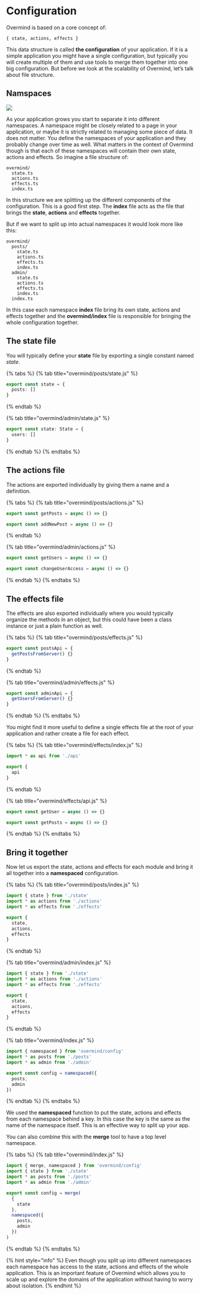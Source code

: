 # Configuration

Overmind is based on a core concept of:

`{ state, actions, effects }`

This data structure is called **the configuration** of your application. If it is a simple application you might have a single configuration, but typically you will create multiple of them and use tools to merge them together into one big configuration. But before we look at the scalability of Overmind, let’s talk about file structure.

## Namspaces

![](../.gitbook/assets/image%20%281%29%20%281%29.png)

As your application grows you start to separate it into different namespaces. A namespace might be closely related to a page in your application, or maybe it is strictly related to managing some piece of data. It does not matter. You define the namespaces of your application and they probably change over time as well. What matters in the context of Overmind though is that each of these namespaces will contain their own state, actions and effects. So imagine a file structure of:

```text
overmind/
  state.ts
  actions.ts
  effects.ts
  index.ts
```

In this structure we are splitting up the different components of the configuration. This is a good first step. The **index** file acts as the file that brings the **state**, **actions** and **effects** together.

But if we want to split up into actual namespaces it would look more like this:

```text
overmind/
  posts/
    state.ts
    actions.ts
    effects.ts
    index.ts
  admin/
    state.ts
    actions.ts
    effects.ts
    index.ts
  index.ts
```

In this case each namespace **index** file bring its own state, actions and effects together and the **overmind/index** file is responsible for bringing the whole configuration together.

## The state file

You will typically define your **state** file by exporting a single constant named _state_.

{% tabs %}
{% tab title="overmind/posts/state.js" %}
```typescript
export const state = {
  posts: []
}
```
{% endtab %}

{% tab title="overmind/admin/state.js" %}
```typescript
export const state: State = {
  users: []
}
```
{% endtab %}
{% endtabs %}

## The actions file

The actions are exported individually by giving them a name and a definition.

{% tabs %}
{% tab title="overmind/posts/actions.js" %}
```typescript
export const getPosts = async () => {}

export const addNewPost = async () => {}
```
{% endtab %}

{% tab title="overmind/admin/actions.js" %}
```typescript
export const getUsers = async () => {}

export const changeUserAccess = async () => {}
```
{% endtab %}
{% endtabs %}

## The effects file

The effects are also exported individually where you would typically organize the methods in an object, but this could have been a class instance or just a plain function as well.

{% tabs %}
{% tab title="overmind/posts/effects.js" %}
```typescript
export const postsApi = {
  getPostsFromServer() {}
}
```
{% endtab %}

{% tab title="overmind/admin/effects.js" %}
```typescript
export const adminApi = {
  getUsersFromServer() {}
}
```
{% endtab %}
{% endtabs %}

You might find it more useful to define a single effects file at the root of your application and rather create a file for each effect.

{% tabs %}
{% tab title="overmind/effects/index.js" %}
```typescript
import * as api from './api'

export {
  api
}
```
{% endtab %}

{% tab title="overmind/effects/api.js" %}
```typescript
export const getUser = async () => {}

export const getPosts = async () => {}
```
{% endtab %}
{% endtabs %}

## Bring it together

Now let us export the state, actions and effects for each module and bring it all together into a **namespaced** configuration.

{% tabs %}
{% tab title="overmind/posts/index.js" %}
```typescript
import { state } from './state'
import * as actions from './actions'
import * as effects from './effects'

export {
  state,
  actions,
  effects
}
```
{% endtab %}

{% tab title="overmind/admin/index.js" %}
```typescript
import { state } from './state'
import * as actions from './actions'
import * as effects from './effects'

export {
  state,
  actions,
  effects
}
```
{% endtab %}

{% tab title="overmind/index.js" %}
```typescript
import { namespaced } from 'overmind/config'
import * as posts from './posts'
import * as admin from './admin'

export const config = namespaced({
  posts,
  admin
})
```
{% endtab %}
{% endtabs %}

We used the **namespaced** function to put the state, actions and effects from each namespace behind a key. In this case the key is the same as the name of the namespace itself. This is an effective way to split up your app.

You can also combine this with the **merge** tool to have a top level namespace.

{% tabs %}
{% tab title="overmind/index.js" %}
```typescript
import { merge, namespaced } from 'overmind/config'
import { state } from './state'
import * as posts from './posts'
import * as admin from './admin'

export const config = merge(
  {
    state
  },
  namespaced({
    posts,
    admin
  })
)
```
{% endtab %}
{% endtabs %}

{% hint style="info" %}
Even though you split up into different namespaces each namespace has access to the state, actions and effects of the whole application. This is an important feature of Overmind which allows you to scale up and explore the domains of the application without having to worry about isolation.
{% endhint %}


